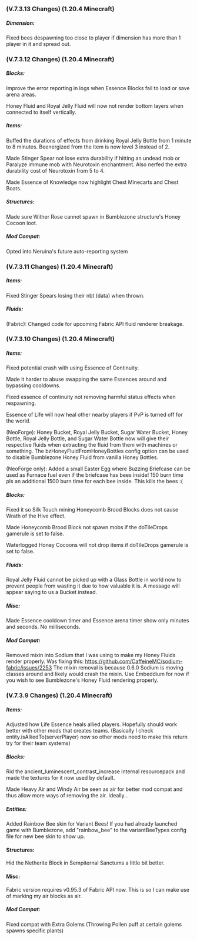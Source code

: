 ### **(V.7.3.13 Changes) (1.20.4 Minecraft)**

##### Dimension:
Fixed bees despawning too close to player if dimension has more than 1 player in it and spread out.


### **(V.7.3.12 Changes) (1.20.4 Minecraft)**

##### Blocks:
Improve the error reporting in logs when Essence Blocks fail to load or save arena areas.

Honey Fluid and Royal Jelly Fluid will now not render bottom layers when connected to itself vertically.

##### Items:
Buffed the durations of effects from drinking Royal Jelly Bottle from 1 minute to 8 minutes. Beenergized from the item is now level 3 instead of 2.

Made Stinger Spear not lose extra durability if hitting an undead mob or Paralyze immune mob with Neurotoxin enchantment.
 Also nerfed the extra durability cost of Neurotoxin from 5 to 4.

Made Essence of Knowledge now highlight Chest Minecarts and Chest Boats.

##### Structures:
Made sure Wither Rose cannot spawn in Bumblezone structure's Honey Cocoon loot.

##### Mod Compat:
Opted into Neruina's future auto-reporting system


### **(V.7.3.11 Changes) (1.20.4 Minecraft)**

##### Items:
Fixed Stinger Spears losing their nbt (data) when thrown.

##### Fluids:
(Fabric): Changed code for upcoming Fabric API fluid renderer breakage.


### **(V.7.3.10 Changes) (1.20.4 Minecraft)**

##### Items:
Fixed potential crash with using Essence of Continuity.

Made it harder to abuse swapping the same Essences around and bypassing cooldowns.

Fixed essence of continuity not removing harmful status effects when respawning.

Essence of Life will now heal other nearby players if PvP is turned off for the world.

(NeoForge): Honey Bucket, Royal Jelly Bucket, Sugar Water Bucket, Honey Bottle, Royal Jelly Bottle, and Sugar Water Bottle
 now will give their respective fluids when extracting the fluid from them with machines or something. 
 The bzHoneyFluidFromHoneyBottles config option can be used to disable Bumblezone Honey Fluid from vanilla Honey Bottles.

(NeoForge only): Added a small Easter Egg where Buzzing Briefcase can be used as Furnace fuel even if the briefcase has bees inside!
 150 burn time pls an additional 1500 burn time for each bee inside. This kills the bees :(

##### Blocks:
Fixed it so Silk Touch mining Honeycomb Brood Blocks does not cause Wrath of the Hive effect.

Made Honeycomb Brood Block not spawn mobs if the doTileDrops gamerule is set to false.

Waterlogged Honey Cocoons will not drop items if doTileDrops gamerule is set to false.

##### Fluids:
Royal Jelly Fluid cannot be picked up with a Glass Bottle in world now to prevent people from wasting it due to how valuable it is.
 A message will appear saying to us a Bucket instead.

##### Misc:
Made Essence cooldown timer and Essence arena timer show only minutes and seconds. No milliseconds.

##### Mod Compat:
Removed mixin into Sodium that I was using to make my Honey Fluids render properly.
 Was fixing this: https://github.com/CaffeineMC/sodium-fabric/issues/2253
 The mixin removal is because 0.6.0 Sodium is moving classes around and likely would crash the mixin.
 Use Embeddium for now if you wish to see Bumblezone's Honey Fluid rendering properly.


### **(V.7.3.9 Changes) (1.20.4 Minecraft)**

##### Items:
Adjusted how Life Essence heals allied players. Hopefully should work better with other mods that creates teams.
 (Basically I check entity.isAlliedTo(serverPlayer) now so other mods need to make this return try for their team systems)

##### Blocks:
Rid the ancient_luminescent_contrast_increase internal resourcepack and made the textures for it now used by default.

Made Heavy Air and Windy Air be seen as air for better mod compat and thus allow more ways of removing the air. Ideally...

##### Entities:
Added Rainbow Bee skin for Variant Bees! If you had already launched game with Bumblezone, add "rainbow_bee" to the variantBeeTypes config file for new bee skin to show up.

#### Structures:
Hid the Netherite Block in Sempiternal Sanctums a little bit better.

#### Misc:
Fabric version requires v0.95.3 of Fabric API now. This is so I can make use of marking my air blocks as air.

##### Mod Compat:
Fixed compat with Extra Golems (Throwing Pollen puff at certain golems spawns specific plants)
